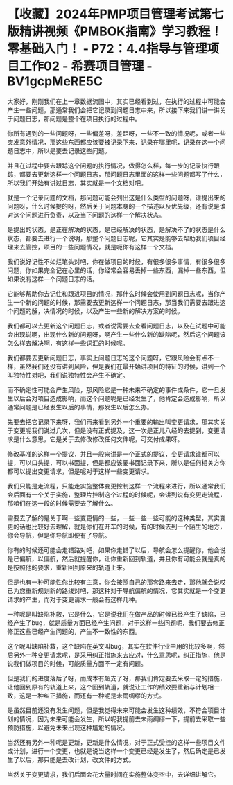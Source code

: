 # 【收藏】2024年PMP项目管理考试第七版精讲视频《PMBOK指南》学习教程！零基础入门！ - P72：4.4指导与管理项目工作02 - 希赛项目管理 - BV1gcpMeRE5C

大家好，刚刚我们在上一章数据流图中，其实已经看到过，在执行的过程中可能会产生一些问题，那通常我们会把它记录到问题日志中来，所以接下来我们讲一讲关于问题日志，那问题是整个在项目执行的过程中。

你所有遇到的一些问题呀，一些偏差呀，差距呀，一些不一致的情况呢，或者一些突发意外情况，那这些东西都应该要被记录下来，记录在哪里呢，记录在这一个问题日志中，所以是要去记录这些问题。

并且在过程中要去跟踪这个问题的执行情况，做得怎么样，每一步的记录执行跟踪，都要去更新这样一个问题日志，那问题日志里面的这样一些问题都写了什么，所以我们开始有讲过日志，其实就是一个文档对吧。

就是一个记录问题的文档，那问题可能会列出这是什么类型的问题呀，谁提出来的问题呀，什么时候提的呀，然后关于问题本身的一个描述以及优先级，还有说是谁对这个问题进行负责，以及当下问题的这样一个解决状态。

是提出的状态，是正在解决的状态，是已经解决的状态，是解决不了的状态是什么状态，都要去进行一个说明，那整个问题日志呢，它其实是能够去帮助我们项目经理来去管控，项目的一些问题情况，就是呃你有这样一个文档。

我们说好记性不如烂笔头对吧，你在做项目的时候，有很多很多事情，有很多很多问题，你如果完全记在心里的话，你经常会容易丢掉一些东西，漏掉一些东西，但如果说有这样一个问题日志的话。

它能够帮助你去记住和跟进项目的情况，那什么时候会使用到问题日志呢，当你产生一个新的问题的时候，那需要去更新这样一个问题日志，那当我们需要去跟进这个问题的解，决情况的时候，以及产生一些新的解决方案的时候。

我们都可以去更新这个问题日志，或者说需要去查看问题日志，以及在试题中可能会出现说啊，出现什么新的问题呀，啊产生一些什么新的缺陷呢，然后这个问题该怎么样去解决啊，有这样一些词汇的时候呢。

我们都要去更新问题日志，事实上问题日志的这个问题呀，它跟风险会有点不一样，虽然我们还没有讲到风险，但是我们在最开始讲项目的特征的时候，讲到一个叫独特性对吧，我们说独特性会产生不确定。

而不确定性可能会产生风险，那风险它是一种未来不确定的事件或条件，它一旦发生以后会对项目造成影响，而这个问题呢是已经发生了，他肯定会造成影响，所以通常问题是已经发生以后的事情，那发生以后怎么办。

先要去把它记录下来呀，我们再来看到另外一个重要的输出叫变更请求，那其实关于变更呢我们说过几次，但是没有正式提及，这一次是正儿八经的去提到，变更请求是什么意思，它是关于去修改修改任何文件呢，可交付成果呀。

修改基准的这样一个提议，并且一般来讲是一个正式的提议，变更请求谁都可以提，可以口头提，可以书面提，但是都应该要书面记录下来，所以是任何相关方你都可以提出变更请求，但是呢对于这样一些变更请求。

我们只能是走流程，只能走实施整体变更控制这样一个流程来进行，所以通常我们会后面有一个关于实施，整理片控制这个过程的时候呢，会讲到说有变更走流程，那咱们在这一段的时候需要去了解什么。

需要去了解的是关于啊一些变更情的一些，一些一些一些可能的这种类型，其实变更的话也比较好去理解，就是你们在开车的时候，有的时候去到一个陌生的地方，你会导航，但是你导航即便有了导航。

你有的时候还可能会走错路对吧，如果你走错了以后，导航会怎么提醒你，他会说是已偏航，以偏航，然后就提醒你，让你重新回到轨道，并且你有可能会就是真的是按照他的要求，重新回到原来的轨道上来。

但是也有一种可能性你比较有主意，你会按照自己的那套路来去走，那他就会说哎已为您重新规划新的路线对吧，那这种对于导航偏航的情况，它其实就是一个变更请求的产生，而对于变更请求一般会有这样几种。

一种呢是叫缺陷补救，它是什么，它是说我们在做产品的时候已经产生了缺陷，已经产生了bug，就是质量方面已经产生问题，对于这样一些问题呢，我们要去修正修正这些已经产生问题的，产生不一致性的东西。

这个呢叫缺陷补救，这个缺陷在英文叫bug，其实在软件行业中用的比较多啊，然后另外一种变更请求呢，是采用纠正措施来去应对，什么意思呢，纠正措施，他是说我们做项目的时候，可能质量方面不一定有问题。

但是我们的进度落后了呀，而成本有超支了呀，那我们肯定要去采取一定的措施，让他回到原有的轨道上来，这个回到轨道，就说让工作的绩效要重新与计划相一致，这是一种纠正措施，而还有一种呢是未雨绸缪的方式。

是虽然目前还没有发生问题，但是我觉得未来可能会发生这种绩效，不符合项目计划的情况，因为未来可能会发生，所以呢我提前去未雨绸缪一下，提前去采取一些预防措施，以避免未来出现这种尴尬的情况。

当然还有另外一种呢是更新，更新是什么情况，对于正式受控的这样一些项目文件或计划，进行一个变更，也就是说当这样一个变更已经是发生了，然后确定是已发生了以后，那只能是去改计划，改文件的方式。

当然关于变更请求，我们后面会花大量时间在实施整体变空中，去详细讲解它。